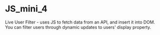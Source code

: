# JS_mini_4
 
Live User Filter - uses JS to fetch data from an API, and insert it into DOM. You can filter users through dynamic updates to users' display property.
